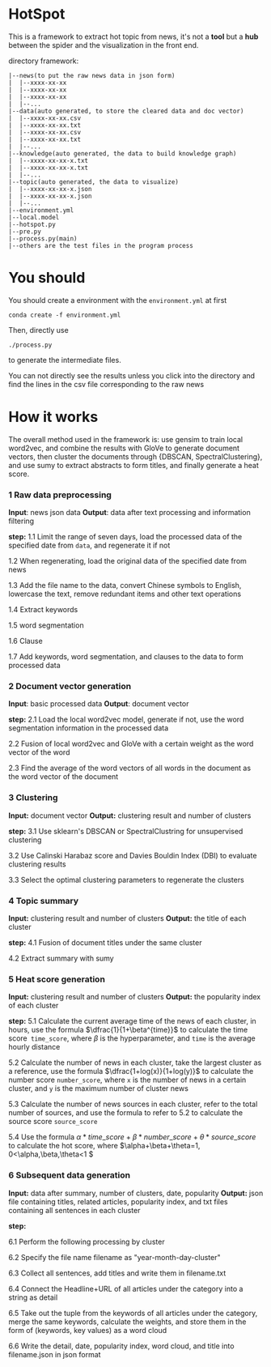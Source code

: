 # HotSpot
This is a framework to extract hot topic from news, it's not a **tool** but a **hub** between the spider and the visualization in the front end.

directory framework:

```
|--news(to put the raw news data in json form)
|  |--xxxx-xx-xx
|  |--xxxx-xx-xx
|  |--xxxx-xx-xx
|  |--...
|--data(auto generated, to store the cleared data and doc vector)
|  |--xxxx-xx-xx.csv
|  |--xxxx-xx-xx.txt
|  |--xxxx-xx-xx.csv
|  |--xxxx-xx-xx.txt
|  |--...
|--knowledge(auto generated, the data to build knowledge graph)
|  |--xxxx-xx-xx-x.txt
|  |--xxxx-xx-xx-x.txt
|  |--...
|--topic(auto generated, the data to visualize)
|  |--xxxx-xx-xx-x.json
|  |--xxxx-xx-xx-x.json
|  |--...
|--environment.yml
|--local.model
|--hotspot.py
|--pre.py
|--process.py(main)
|--others are the test files in the program process
```



# You should

You should create a environment with the `environment.yml` at first

```
conda create -f environment.yml
```

Then, directly use

```
./process.py
```

to generate the intermediate files.

You can not directly see the results unless you click into the directory and  find the lines in the csv file corresponding to the raw news



# How it works

The overall method used in the framework is: use gensim to train local word2vec, and combine the results with GloVe to generate document vectors, then cluster the documents through {DBSCAN, SpectralClustering}, and use sumy to extract abstracts to form titles, and finally generate a heat score.

### 1 Raw data preprocessing

**Input**: news json data
**Output**: data after text processing and information filtering

**step:**
1.1 Limit the range of seven days, load the processed data of the specified date from  `data`, and regenerate it if not

1.2 When regenerating, load the original data of the specified date from news

1.3 Add the file name to the data, convert Chinese symbols to English, lowercase the text, remove redundant items and other text operations

1.4 Extract keywords

1.5 word segmentation

1.6 Clause

1.7 Add keywords, word segmentation, and clauses to the data to form processed data 

### 2 Document vector generation

**Input**: basic processed data
**Output**: document vector

**step:**
2.1 Load the local word2vec model, generate if not, use the word segmentation information in the processed data

2.2 Fusion of local word2vec and GloVe with a certain weight as the word vector of the word

2.3 Find the average of the word vectors of all words in the document as the word vector of the document 

### 3 Clustering

**Input:** document vector
**Output:** clustering result and number of clusters

**step:**
3.1 Use sklearn's DBSCAN or SpectralClustring for unsupervised clustering

3.2 Use Calinski Harabaz score and Davies Bouldin Index (DBI) to evaluate clustering results

3.3 Select the optimal clustering parameters to regenerate the clusters 

### 4 Topic summary

**Input:** clustering result and number of clusters
**Output:** the title of each cluster

**step:**
4.1 Fusion of document titles under the same cluster

4.2 Extract summary with sumy 

### 5 Heat score generation

**Input:** clustering result and number of clusters
**Output:** the popularity index of each cluster

**step:**
5.1 Calculate the current average time of the news of each cluster, in hours, use the formula $\dfrac{1}{1+\beta^{time}}$ to calculate the time score` time_score`, where $\beta$ is the hyperparameter, and `time` is the average hourly distance

5.2 Calculate the number of news in each cluster, take the largest cluster as a reference, use the formula $\dfrac{1+log(x)}{1+log(y)}$ to calculate the number score `number_score`, where `x` is the number of news in a certain cluster, and `y` is the maximum number of cluster news

5.3 Calculate the number of news sources in each cluster, refer to the total number of sources, and use the formula to refer to 5.2 to calculate the source score `source_score`

5.4 Use the formula $\alpha * time\_score + \beta * number\_score + \theta * source\_score$ to calculate the hot score, where $\alpha+\beta+\theta=1, 0<\alpha,\beta,\theta<1 $

### 6 Subsequent data generation

**Input:** data after summary, number of clusters, date, popularity
**Output:** json file containing titles, related articles, popularity index, and txt files containing all sentences in each cluster

**step:**

6.1  Perform the following processing by cluster

6.2 Specify the file name filename as "year-month-day-cluster"

6.3 Collect all sentences, add titles and write them in filename.txt

6.4 Connect the Headline+URL of all articles under the category into a string as detail

6.5 Take out the tuple from the keywords of all articles under the category, merge the same keywords, calculate the weights, and store them in the form of (keywords, key values) as a word cloud

6.6 Write the detail, date, popularity index, word cloud, and title into filename.json in json format 